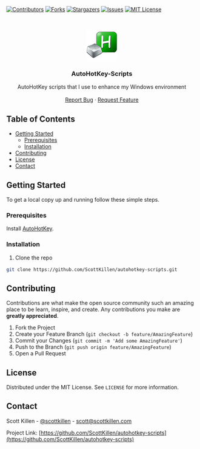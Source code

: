 
[![Contributors][contributors-shield]][contributors-url]
[![Forks][forks-shield]][forks-url]
[![Stargazers][stars-shield]][stars-url]
[![Issues][issues-shield]][issues-url]
[![MIT License][license-shield]][license-url]



<!-- PROJECT LOGO -->
<br />
<p align="center">
  <a href="https://github.com/ScottKillen/autohotkey-scripts">
    <img src="images/logo.png" alt="Logo" width="80" height="80">
  </a>

  <h3 align="center">AutoHotKey-Scripts</h3>

  <p align="center">
    AutoHotKey scripts that I use to enhance my Windows environment
    <br />
    <br />
    <a href="https://github.com/ScottKillen/autohotkey-scripts/issues">Report Bug</a>
    ·
    <a href="https://github.com/ScottKillen/autohotkey-scripts/issues">Request Feature</a>
  </p>
</p>



<!-- TABLE OF CONTENTS -->
## Table of Contents

* [Getting Started](#getting-started)
  * [Prerequisites](#prerequisites)
  * [Installation](#installation)
* [Contributing](#contributing)
* [License](#license)
* [Contact](#contact)



<!-- GETTING STARTED -->
## Getting Started

To get a local copy up and running follow these simple steps.

### Prerequisites

Install [AutoHotKey](https://www.autohotkey.com/).

### Installation
 
1. Clone the repo
```sh
git clone https://github.com/ScottKillen/autohotkey-scripts.git
```



<!-- CONTRIBUTING -->
## Contributing

Contributions are what make the open source community such an amazing place to be learn, inspire, and create. Any contributions you make are **greatly appreciated**.

1. Fork the Project
2. Create your Feature Branch (`git checkout -b feature/AmazingFeature`)
3. Commit your Changes (`git commit -m 'Add some AmazingFeature'`)
4. Push to the Branch (`git push origin feature/AmazingFeature`)
5. Open a Pull Request



<!-- LICENSE -->
## License

Distributed under the MIT License. See `LICENSE` for more information.



<!-- CONTACT -->
## Contact

Scott Killen - [@scottkillen](https://twitter.com/scottkillen) - scott@scottkillen.com

Project Link: [https://github.com/ScottKillen/autohotkey-scripts](https://github.com/ScottKillen/autohotkey-scripts)






<!-- MARKDOWN LINKS & IMAGES -->
<!-- https://www.markdownguide.org/basic-syntax/#reference-style-links -->
[contributors-shield]: https://img.shields.io/github/contributors/scottkillen/autohotkey-scripts.svg?style=flat-square
[contributors-url]: https://github.com/scottkillen/autohotkey-scripts/graphs/contributors
[forks-shield]: https://img.shields.io/github/forks/scottkillen/autohotkey-scripts.svg?style=flat-square
[forks-url]: https://github.com/scottkillen/autohotkey-scripts/network/members
[stars-shield]: https://img.shields.io/github/stars/scottkillen/autohotkey-scripts.svg?style=flat-square
[stars-url]: https://github.com/scottkillen/autohotkey-scripts/stargazers
[issues-shield]: https://img.shields.io/github/issues/scottkillen/autohotkey-scripts.svg?style=flat-square
[issues-url]: https://github.com/scottkillen/autohotkey-scripts/issues
[license-shield]: https://img.shields.io/github/license/scottkillen/autohotkey-scripts.svg?style=flat-square
[license-url]: https://github.com/scottkillen/autohotkey-scripts/blob/master/LICENSE.txt

